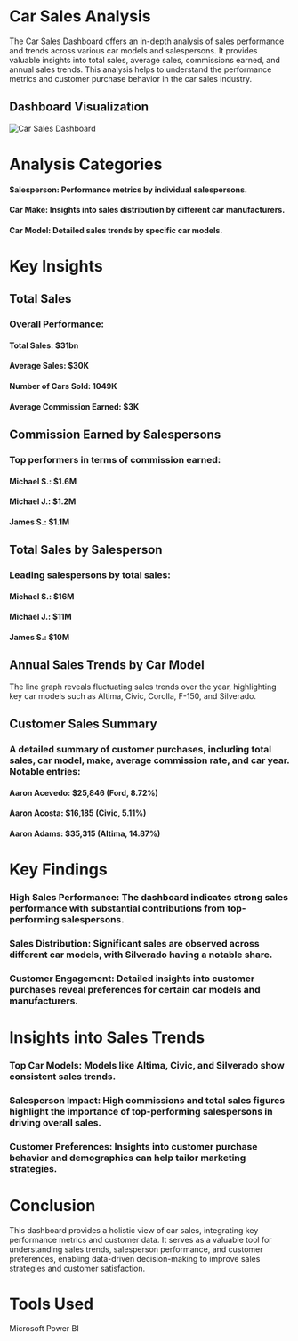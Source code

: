 # Car Sales Analysis
The Car Sales Dashboard offers an in-depth analysis of sales performance and trends across various car models and salespersons. It provides valuable insights into total sales, average sales, commissions earned, and annual sales trends. This analysis helps to understand the performance metrics and customer purchase behavior in the car sales industry.
## Dashboard Visualization
![Car Sales Dashboard ](https://github.com/user-attachments/assets/b591366a-e895-49d0-93c9-4cb928ff422e)

# Analysis Categories
#### Salesperson: Performance metrics by individual salespersons.
#### Car Make: Insights into sales distribution by different car manufacturers.
#### Car Model: Detailed sales trends by specific car models.
# Key Insights
## Total Sales
### Overall Performance:

#### Total Sales: $31bn
#### Average Sales: $30K
#### Number of Cars Sold: 1049K
#### Average Commission Earned: $3K
## Commission Earned by Salespersons
### Top performers in terms of commission earned:
#### Michael S.: $1.6M
#### Michael J.: $1.2M
#### James S.: $1.1M
## Total Sales by Salesperson
### Leading salespersons by total sales:

#### Michael S.: $16M
#### Michael J.: $11M
#### James S.: $10M
## Annual Sales Trends by Car Model
The line graph reveals fluctuating sales trends over the year, highlighting key car models such as Altima, Civic, Corolla, F-150, and Silverado.

## Customer Sales Summary
### A detailed summary of customer purchases, including total sales, car model, make, average commission rate, and car year. Notable entries:

#### Aaron Acevedo: $25,846 (Ford, 8.72%)
#### Aaron Acosta: $16,185 (Civic, 5.11%)
#### Aaron Adams: $35,315 (Altima, 14.87%)

# Key Findings
### High Sales Performance: The dashboard indicates strong sales performance with substantial contributions from top-performing salespersons.
### Sales Distribution: Significant sales are observed across different car models, with Silverado having a notable share.
### Customer Engagement: Detailed insights into customer purchases reveal preferences for certain car models and manufacturers.

# Insights into Sales Trends
### Top Car Models: Models like Altima, Civic, and Silverado show consistent sales trends.
### Salesperson Impact: High commissions and total sales figures highlight the importance of top-performing salespersons in driving overall sales.
### Customer Preferences: Insights into customer purchase behavior and demographics can help tailor marketing strategies.

# Conclusion
This dashboard provides a holistic view of car sales, integrating key performance metrics and customer data. It serves as a valuable tool for understanding sales trends, salesperson performance, and customer preferences, enabling data-driven decision-making to improve sales strategies and customer satisfaction.
# Tools Used
Microsoft Power BI
